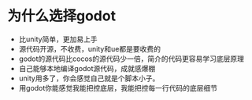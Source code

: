 # 为什么选择godot
- 比unity简单，更加易上手
- 源代码开源，不收费，unity和ue都是要收费的
- godot的源代码比cocos的源代码少一倍，简介的代码更容易学习底层原理
- 自己能够本地编译godot源代码，成就感爆棚
- unity用多了，你会感觉自己就是个脚本小子。 
- 用godot你能感觉我能把控底层，我能把控每一行代码的底层细节
